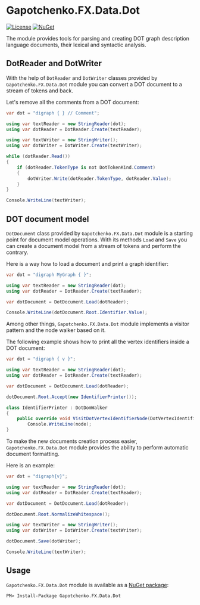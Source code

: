 ﻿# Gapotchenko.FX.Data.Dot

[![License](https://img.shields.io/badge/license-MIT-green.svg)](../../LICENSE)
[![NuGet](https://img.shields.io/nuget/v/Gapotchenko.FX.Data.Dot.svg)](https://www.nuget.org/packages/Gapotchenko.FX.Data.Dot)

The module provides tools for parsing and creating DOT graph description language documents, their lexical and syntactic analysis.

## DotReader and DotWriter

With the help of `DotReader` and `DotWriter` classes provided by `Gapotchenko.FX.Data.Dot` module you can convert a DOT document to a stream of tokens and back.

Let's remove all the comments from a DOT document:

```csharp
var dot = "digraph { } // Comment";

using var textReader = new StringReader(dot);
using var dotReader = DotReader.Create(textReader);

using var textWriter = new StringWriter();
using var dotWriter = DotWriter.Create(textWriter);

while (dotReader.Read())
{
    if (dotReader.TokenType is not DotTokenKind.Comment)
    {
        dotWriter.Write(dotReader.TokenType, dotReader.Value);
    }
}

Console.WriteLine(textWriter);
```

## DOT document model

`DotDocument` class provided by `Gapotchenko.FX.Data.Dot` module is a starting point for document model operations. With its methods `Load` and `Save` you can create a document model from a stream of tokens and perform the contrary.

Here is a way how to load a document and print a graph identifier:

```csharp
var dot = "digraph MyGraph { }";

using var textReader = new StringReader(dot);
using var dotReader = DotReader.Create(textReader);

var dotDocument = DotDocument.Load(dotReader);

Console.WriteLine(dotDocument.Root.Identifier.Value);
```

Among other things, `Gapotchenko.FX.Data.Dot` module implements a visitor pattern and the node walker based on it.

The following example shows how to print all the vertex identifiers inside a DOT document:

```csharp
var dot = "digraph { v }";

using var textReader = new StringReader(dot);
using var dotReader = DotReader.Create(textReader);

var dotDocument = DotDocument.Load(dotReader);

dotDocument.Root.Accept(new IdentifierPrinter());

class IdentifierPrinter : DotDomWalker
{
    public override void VisitDotVertexIdentifierNode(DotVertexIdentifierNode node) =>
        Console.WriteLine(node);
}
```

To make the new documents creation process easier, `Gapotchenko.FX.Data.Dot` module provides the ability to perform automatic document formatting.

Here is an example:

```csharp
var dot = "digraph{v}";

using var textReader = new StringReader(dot);
using var dotReader = DotReader.Create(textReader);

var dotDocument = DotDocument.Load(dotReader);

dotDocument.Root.NormalizeWhitespace();

using var textWriter = new StringWriter();
using var dotWriter = DotWriter.Create(textWriter);

dotDocument.Save(dotWriter);

Console.WriteLine(textWriter);
```

## Usage

`Gapotchenko.FX.Data.Dot` module is available as a [NuGet package](https://nuget.org/packages/Gapotchenko.FX.Data.Dot):

```
PM> Install-Package Gapotchenko.FX.Data.Dot
```